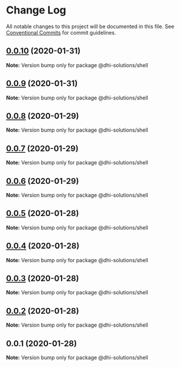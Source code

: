 # Change Log

All notable changes to this project will be documented in this file.
See [Conventional Commits](https://conventionalcommits.org) for commit guidelines.

## [0.0.10](https://github.com/DHI-Solutions/nomads/compare/@dhi-solutions/shell@0.0.9...@dhi-solutions/shell@0.0.10) (2020-01-31)

**Note:** Version bump only for package @dhi-solutions/shell





## [0.0.9](https://github.com/DHI-Solutions/nomads/compare/@dhi-solutions/shell@0.0.8...@dhi-solutions/shell@0.0.9) (2020-01-31)

**Note:** Version bump only for package @dhi-solutions/shell





## [0.0.8](https://github.com/DHI-Solutions/nomads/compare/@dhi-solutions/shell@0.0.7...@dhi-solutions/shell@0.0.8) (2020-01-29)

**Note:** Version bump only for package @dhi-solutions/shell





## [0.0.7](https://github.com/DHI-Solutions/nomads/compare/@dhi-solutions/shell@0.0.6...@dhi-solutions/shell@0.0.7) (2020-01-29)

**Note:** Version bump only for package @dhi-solutions/shell





## [0.0.6](https://github.com/DHI-Solutions/nomads/compare/@dhi-solutions/shell@0.0.5...@dhi-solutions/shell@0.0.6) (2020-01-29)

**Note:** Version bump only for package @dhi-solutions/shell





## [0.0.5](https://github.com/DHI-Solutions/nomads/compare/@dhi-solutions/shell@0.0.4...@dhi-solutions/shell@0.0.5) (2020-01-28)

**Note:** Version bump only for package @dhi-solutions/shell





## [0.0.4](https://github.com/DHI-Solutions/nomads/compare/@dhi-solutions/shell@0.0.3...@dhi-solutions/shell@0.0.4) (2020-01-28)

**Note:** Version bump only for package @dhi-solutions/shell





## [0.0.3](https://github.com/DHI-Solutions/nomads/compare/@dhi-solutions/shell@0.0.2...@dhi-solutions/shell@0.0.3) (2020-01-28)

**Note:** Version bump only for package @dhi-solutions/shell





## [0.0.2](https://github.com/DHI-Solutions/nomads/compare/@dhi-solutions/shell@0.0.1...@dhi-solutions/shell@0.0.2) (2020-01-28)

**Note:** Version bump only for package @dhi-solutions/shell





## 0.0.1 (2020-01-28)

**Note:** Version bump only for package @dhi-solutions/shell
